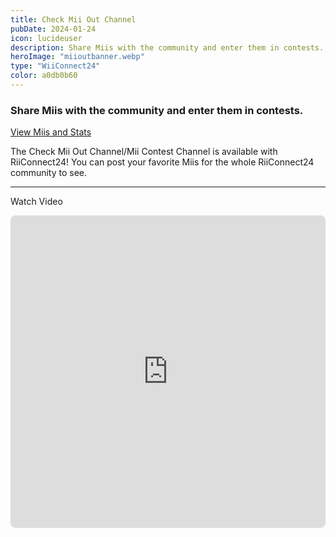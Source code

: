 ```yaml
---
title: Check Mii Out Channel
pubDate: 2024-01-24
icon: lucideuser
description: Share Miis with the community and enter them in contests.
heroImage: "miioutbanner.webp"
type: "WiiConnect24"
color: a0db0b60
---
```


### Share Miis with the community and enter them in contests.

<a href="https://miicontest.wiilink.ca/" style="margin-top:5px; width:100%;" class="btn btn-success"> View Miis and Stats</a>

The Check Mii Out Channel/Mii Contest Channel is available with RiiConnect24! You can post your favorite Miis for the whole RiiConnect24 community to see.

<hr>

<i class="fab fa-youtube" aria-hidden="true"></i> Watch Video

<iframe src="https://www.youtube.com/embed/O7PhBhvwO-s" frameborder="0" style="border-radius:8px;" width="100%" height="500" allow="autoplay; encrypted-media" allowfullscreen></iframe>
